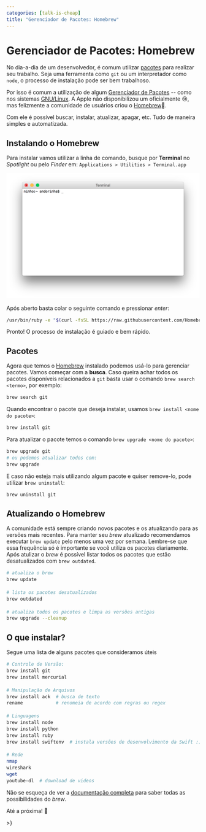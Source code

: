 ```yaml
---
categories: [talk-is-cheap]
title: "Gerenciador de Pacotes: Homebrew"
---
```


# Gerenciador de Pacotes: Homebrew
No dia-a-dia de um desenvolvedor, é comum utilizar [pacotes][wiki-pkg] para realizar seu trabalho. Seja uma ferramenta como `git` ou um interpretador como `node`, o processo de instalação pode ser bem trabalhoso.

Por isso é comum a utilização de algum [Gerenciador de Pacotes][wiki-pm] -- como nos sistemas [GNU/Linux][linux]. A Apple não disponibilizou um oficialmente 😢, mas felizmente a comunidade de usuários criou o [Homebrew][link-brew]🍻.

Com ele é possível buscar, instalar, atualizar, apagar, etc. Tudo de maneira simples e automatizada.

## Instalando o Homebrew
Para instalar vamos utilizar a linha de comando, busque por **Terminal** no _Spotlight_ ou pelo _Finder_ em:
`Applications > Utilities > Terminal.app`

![Terminal.app][01-terminal]

Após aberto basta colar o seguinte comando e pressionar _enter_:
```sh
/usr/bin/ruby -e "$(curl -fsSL https://raw.githubusercontent.com/Homebrew/install/master/install)"
```

Pronto! O processo de instalação é guiado e bem rápido.

## Pacotes
Agora que temos o [Homebrew][link-brew] instalado podemos usá-lo para gerenciar pacotes. Vamos começar com a **busca**. Caso queira achar todos os pacotes disponíveis relacionados a `git` basta usar o comando `brew search <termo>`, por exemplo:
```sh
brew search git
```

Quando encontrar o pacote que deseja instalar, usamos `brew install <nome do pacote>`:
```sh
brew install git
```

Para atualizar o pacote temos o comando `brew upgrade <nome do pacote>`:
```sh
brew upgrade git
# ou podemos atualizar todos com:
brew upgrade
```

E caso não esteja mais utilizando algum pacote e quiser remove-lo, pode utilizar `brew uninstall`:
```sh
brew uninstall git
```

## Atualizando o Homebrew
A comunidade está sempre criando novos pacotes e os atualizando para as versões mais recentes. Para manter seu _brew_ atualizado recomendamos executar `brew update` pelo menos uma vez por semana. Lembre-se que essa frequência só é importante se você utiliza os pacotes diariamente. Após atulizar o _brew_ é possível listar todos os pacotes que estão desatualizados com `brew outdated`.
```sh
# atualiza o brew
brew update

# lista os pacotes desatualizados
brew outdated

# atualiza todos os pacotes e limpa as versões antigas
brew upgrade --cleanup
```

## O que instalar?
Segue uma lista de alguns pacotes que consideramos úteis
```sh
# Controle de Versão:
brew install git
brew install mercurial

# Manipulação de Arquivos
brew install ack  # busca de texto
rename            # renomeia de acordo com regras ou regex

# Linguagens
brew install node
brew install python
brew install ruby
brew install swiftenv  # instala versões de desenvolvimento da Swift :)

# Rede
nmap
wireshark
wget
youtube-dl  # download de videos
```

Não se esqueça de ver a [documentação completa][doc-brew] para saber todas as possibilidades do _brew_.

Até a próxima! 🍻

\>}

[link-brew]: https://brew.sh
[doc-brew]: http://docs.brew.sh/
[linux]: https://pt.wikipedia.org/wiki/GNU/Linux
[wiki-pkg]: https://pt.wikipedia.org/wiki/Pacote_de_software
[wiki-pm]: https://pt.wikipedia.org/wiki/Sistema_gestor_de_pacotes

[01-terminal]: /assets/images/talk-is-cheap/2017/07/08/gerenciador-de-pacotes-homebrew/01-terminal.png
